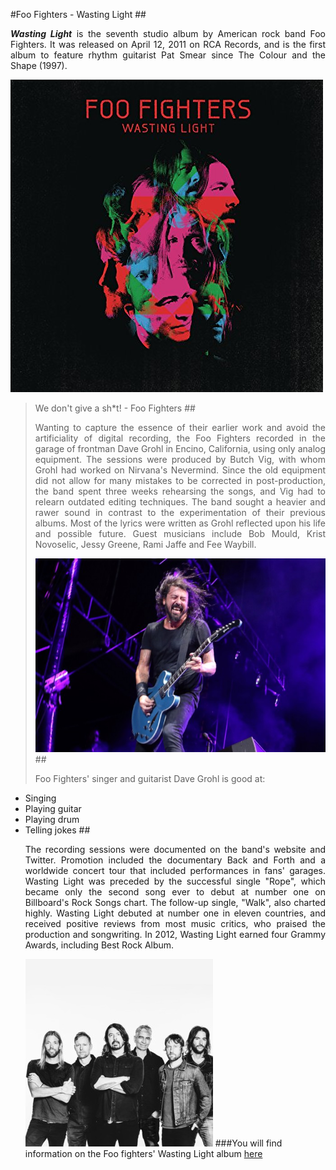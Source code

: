 #Foo Fighters - Wasting Light
##<p align="justify">_**Wasting Light**_ is the seventh studio album by American rock band Foo Fighters. It was released on April 12, 2011 on RCA Records, and is the first album to feature rhythm guitarist Pat Smear since The Colour and the Shape (1997).</p>
![Cover](WL_cover.jpg)
>We don't give a sh*t! - Foo Fighters
##<p align="justify">Wanting to capture the essence of their earlier work and avoid the artificiality of digital recording, the Foo Fighters recorded in the garage of frontman Dave Grohl in Encino, California, using only analog equipment. The sessions were produced by Butch Vig, with whom Grohl had worked on Nirvana's Nevermind. Since the old equipment did not allow for many mistakes to be corrected in post-production, the band spent three weeks rehearsing the songs, and Vig had to relearn outdated editing techniques. The band sought a heavier and rawer sound in contrast to the experimentation of their previous albums. Most of the lyrics were written as Grohl reflected upon his life and possible future. Guest musicians include Bob Mould, Krist Novoselic, Jessy Greene, Rami Jaffe and Fee Waybill.</p>
![Cover](Dave.jpg)
##<p align="justify">Foo Fighters' singer and guitarist Dave Grohl is good at:</p>
- Singing
- Playing guitar
- Playing drum
- Telling jokes
##<p align="justify">The recording sessions were documented on the band's website and Twitter. Promotion included the documentary Back and Forth and a worldwide concert tour that included performances in fans' garages. Wasting Light was preceded by the successful single "Rope", which became only the second song ever to debut at number one on Billboard's Rock Songs chart. The follow-up single, "Walk", also charted highly. Wasting Light debuted at number one in eleven countries, and received positive reviews from most music critics, who praised the production and songwriting. In 2012, Wasting Light earned four Grammy Awards, including Best Rock Album.</p>
![Cover](FooFighters.jpg)
###You will find information on the Foo fighters' Wasting Light album [here](https://en.wikipedia.org/wiki/Wasting_Light)
